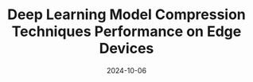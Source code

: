 ---
title: "Deep Learning Model Compression Techniques Performance on Edge Devices"
collection: publications
category: journal
permalink: /publication/matrik-2024-ahmad
excerpt: 'This paper evaluated these methods based on accuracy, latency, model size, and time to compress overhead. The research concluded that knowledge distillation is the most effective method, offering up to 11.4x model size reduction and a 78.67% latency speedup, with only a moderate loss in accuracy and compression time.'
date: 2024-10-06
venue: 'MATRIK : Jurnal Manajemen, Teknik Informatika Dan Rekayasa Komputer'
# slidesurl: 'http://academicpages.github.io/files/slides1.pdf'
paperurl: 'https://journal.universitasbumigora.ac.id/index.php/matrik/article/view/3961/1685'
# bibtexurl: 'http://academicpages.github.io/files/bibtex1.bib'
citation: 'Rachmanto, R., Nabhaan, A., & Setyanto, A. (2024). Deep Learning Model Compression Techniques Performance on Edge Devices. MATRIK : Jurnal Manajemen, Teknik Informatika Dan Rekayasa Komputer, 23(3), 569-582. https://doi.org/https://doi.org/10.30812/matrik.v23i3.3961'
---